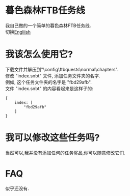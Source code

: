 # 暮色森林FTB任务线
我自己做的一个简单的暮色森林FTB任务线.<br>
切换[Engliish](https://github.com/QiYiJun/Twilight-Forest-Ftbquests/blob/main/README_en.md)

# 我该怎么使用它?
下载文件并解压到"\config\ftbquests\normal\chapters".<br>
修改 "index.snbt" 文件, 添加任务文件夹的名字.<br>
例如, 这个任务文件夹的名字是 "fbd29afb".<br>
文件 "index.snbt" 的内容看起来是这样子的:

	{
	    index: [
	        "fbd29afb"
	    ]
	}


# 我可以修改这些任务吗?
当然可以,我并没有添加任何的任务奖品,你可以随意修改它们.

# FAQ
似乎还没有.
